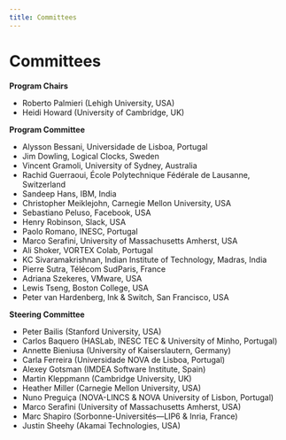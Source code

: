 ```yaml
---
title: Committees
---
```

# Committees

**Program Chairs**
* Roberto Palmieri (Lehigh University, USA)
* Heidi Howard (University of Cambridge, UK)

**Program Committee**
* Alysson Bessani, Universidade de Lisboa, Portugal
* Jim Dowling, Logical Clocks, Sweden
* Vincent Gramoli, University of Sydney, Australia
* Rachid Guerraoui, École Polytechnique Fédérale de Lausanne, Switzerland
* Sandeep Hans, IBM, India
* Christopher Meiklejohn, Carnegie Mellon University, USA
* Sebastiano Peluso, Facebook, USA
* Henry Robinson, Slack, USA
* Paolo Romano, INESC, Portugal
* Marco Serafini, University of Massachusetts Amherst, USA
* Ali Shoker, VORTEX Colab, Portugal
* KC Sivaramakrishnan, Indian Institute of Technology, Madras, India
* Pierre Sutra, Télécom SudParis, France
* Adriana Szekeres, VMware, USA
* Lewis Tseng, Boston College, USA
* Peter van Hardenberg, Ink & Switch, San Francisco, USA

**Steering Committee**
* Peter Bailis (Stanford University, USA)
* Carlos Baquero (HASLab, INESC TEC & University of Minho, Portugal)
* Annette Bieniusa (University of Kaiserslautern, Germany)
* Carla Ferreira (Universidade NOVA de Lisboa, Portugal)
* Alexey Gotsman (IMDEA Software Institute, Spain)
* Martin Kleppmann (Cambridge University, UK)
* Heather Miller (Carnegie Mellon University, USA)
* Nuno Preguiça (NOVA-LINCS & NOVA University of Lisbon, Portugal)
* Marco Serafini (University of Massachusetts Amherst, USA)
* Marc Shapiro (Sorbonne-Universités—LIP6 & Inria, France)
* Justin Sheehy (Akamai Technologies, USA)
